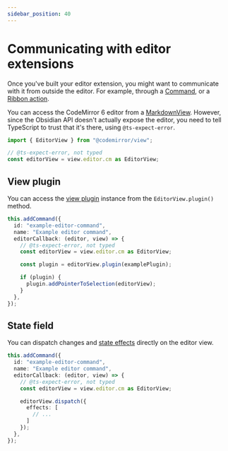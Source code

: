 ```yaml
---
sidebar_position: 40
---
```


# Communicating with editor extensions

Once you've built your editor extension, you might want to communicate with it from outside the editor. For example, through a [Command](../../user-interface/commands.md), or a [Ribbon action](../../user-interface/ribbon-actions.md).

You can access the CodeMirror 6 editor from a [MarkdownView](../../reference/typescript/classes/MarkdownView.md). However, since the Obsidian API doesn't actually expose the editor, you need to tell TypeScript to trust that it's there, using `@ts-expect-error`.

```ts
import { EditorView } from "@codemirror/view";

// @ts-expect-error, not typed
const editorView = view.editor.cm as EditorView;
```

## View plugin

You can access the [view plugin](view-plugins.md) instance from the `EditorView.plugin()` method.

```ts title="main.ts" {8-12}
this.addCommand({
  id: "example-editor-command",
  name: "Example editor command",
  editorCallback: (editor, view) => {
    // @ts-expect-error, not typed
    const editorView = view.editor.cm as EditorView;

    const plugin = editorView.plugin(examplePlugin);

    if (plugin) {
      plugin.addPointerToSelection(editorView);
    }
  },
});
```

## State field

You can dispatch changes and [state effects](state-fields.md#dispatching-state-effects) directly on the editor view.

```ts title="main.ts" {8-12}
this.addCommand({
  id: "example-editor-command",
  name: "Example editor command",
  editorCallback: (editor, view) => {
    // @ts-expect-error, not typed
    const editorView = view.editor.cm as EditorView;

    editorView.dispatch({
      effects: [
        // ...
      ]
    });
  },
});
```
